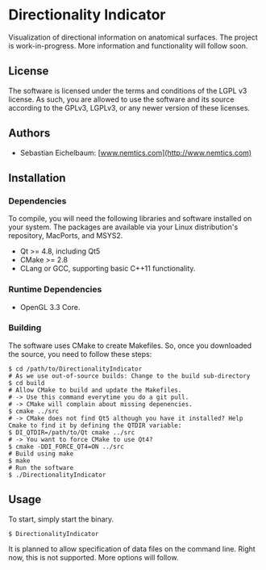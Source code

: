 # Directionality Indicator

Visualization of directional information on anatomical surfaces. The project is work-in-progress. More information and functionality will follow soon.

## License

The software is licensed under the terms and conditions of the LGPL v3 license.
As such, you are allowed to use the software and its source according to the GPLv3, LGPLv3, or any newer version of these licenses.

## Authors

* Sebastian Eichelbaum: [www.nemtics.com](http://www.nemtics.com)

## Installation

### Dependencies

To compile, you will need the following libraries and software installed on your system. The packages are available via your Linux distribution's
repository, MacPorts, and MSYS2.

* Qt >= 4.8, including Qt5
* CMake >= 2.8
* CLang or GCC, supporting basic C++11 functionality.

### Runtime Dependencies

* OpenGL 3.3 Core.

### Building

The software uses CMake to create Makefiles. So, once you downloaded the source, you need to follow these steps:

```shell
$ cd /path/to/DirectionalityIndicator
# As we use out-of-source builds: Change to the build sub-directory
$ cd build
# Allow CMake to build and update the Makefiles. 
# -> Use this command everytime you do a git pull.
# -> CMake will complain about missing depenencies.
$ cmake ../src
# -> CMake does not find Qt5 although you have it installed? Help Cmake to find it by defining the QTDIR variable:
$ DI_QTDIR=/path/to/Qt cmake ../src
# -> You want to force CMake to use Qt4?
$ cmake -DDI_FORCE_QT4=ON ../src
# Build using make
$ make
# Run the software
$ ./DirectionalityIndicator
```

## Usage

To start, simply start the binary.

```shell
$ DirectionalityIndicator
```

It is planned to allow specification of data files on the command line. Right now, this is not supported. More options will follow.

